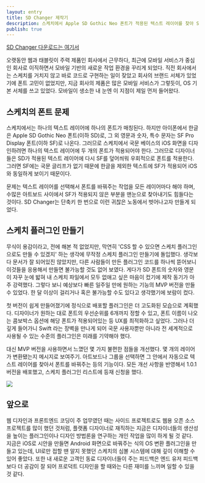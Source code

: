 ```yaml
---
layout: entry
title: SD Changer 제작기
description: 스케치에서 Apple SD Gothic Neo 폰트가 적용된 텍스트 레이어를 찾아 SF Pro Display 로 바꿔주는 스케치 플러그인을 만들었다.
publish: true
---
```


[SD Changer 다운로드는 여기서](https://github.com/yeun/sd-changer)

오랫동안 웹과 태블릿이 주력 제품인 회사에서 근무하다, 최근에 모바일 서비스가 중심인 회사로 이직하면서 모바일 기반의 새로운 작업 환경을 꾸리게 되었다. 직전 회사에서는 스케치를 거치지 않고 바로 코드로 구현하는 일이 잦았고 회사의 브랜드 서체가 있었기에 폰트 고민이 없었지만, 지금 회사의 제품은 많은 모바일 서비스가 그렇듯이, OS 기본 서체를 쓰고 있었다. 모바일이 생소한 내 눈엔 이 지점이 제일 먼저 들어왔다.

## 스케치의 폰트 문제

스케치에서는 하나의 텍스트 레이어에 하나의 폰트가 매칭된다. 하지만 아이폰에서 한글은 Apple SD Gothic Neo 폰트(이하 SD)로, 그 외 영문과 숫자, 특수 문자는 SF Pro Display 폰트(이하 SF)로 나온다. 그러므로 스케치에서 국문 베이스의 iOS 화면을 디자인하려면 하나의 텍스트 레이어에 두 개의 폰트가 적용되어야 한다. 그러므로 디자이너들은 SD가 적용된 텍스트 레이어에 다시 SF를 덮어씌워 우회적으로 폰트를 적용한다. 그러면 SF에는 국문 글리프가 없기 때문에 한글을 제외한 텍스트에 SF가 적용되어 iOS와 동일하게 보이기 때문이다.

문제는 텍스트 레이어를 선택해서 폰트를 바꿔주는 작업을 모든 레이어마다 해야 하며, 수많은 아트보드 사이에서 SF가 적용되지 않은 부분을 맨눈으로 찾아내기도 힘들다는 것이다. SD Changer는 단축키 한 번으로 이런 귀찮은 노동에서 벗어나고자 만들게 되었다.

## 스케치 플러그인 만들기

무식이 용감이라고, 전에 해본 적 없었지만, 막연히 'CSS 할 수 있으면 스케치 플러그인으로도 만들 수 있겠지' 하는 생각에 무작정 스케치 플러그인 만들기에 돌입했다. 생각보다 문서가 잘 되어있진 않았지만, 다른 사람들이 만든 플러그인 코드를 하나씩 뜯어보니 이것들을 응용해서 만들면 불가능할 것도 없어 보였다. 게다가 SD 폰트의 숫자와 영문이 자꾸 눈에 밟혀 내 스케치 파일에서 모두 없애고 싶은 마음이 컸기에 제작 동기가 아주 강력했다. 그렇다 보니 예상보다 빠른 일주일 만에 원하는 기능의 MVP 버전을 만들 수 있었다. 한 달 이상이 걸리거나 혹은 불가능할 수도 있다고 생각했기에 보람이 컸다.

첫 버전이 쉽게 만들어졌기에 정식으로 배포할 플러그인은 더 고도화된 모습으로 계획했다. 디자이너가 원하는 대로 폰트의 우선순위를 6개까지 정할 수 있고, 폰트 이름이 나오는 콤보박스 옵션에 해당 폰트가 적용되어있는 등 UX를 최적화하고 싶었다. 그러나 더 깊게 들어가니 Swift 라는 장벽을 만나게 되어 국문 사용자뿐만 아니라 전 세계적으로 사용될 수 있는 수준의 플러그인은 미래를 기약해야 했다. 

대신 MVP 버전을 사용하면서 느꼈던 몇 가지 불편한 점들을 개선했다. 몇 개의 레이어가 변환됐는지 메시지로 보여주기. 아트보드나 그룹을 선택하면 그 안에서 자동으로 텍스트 레이어를 찾아서 폰트를 바꿔주는 등의 기능이다. 모든 개선 사항을 반영해서 1.0.1 버전을 배포했고, 스케치 플러그인 리스트에 등재 신청을 했다.

<img src="https://raw.githubusercontent.com/yeun/sd-changer/master/sd-preview.gif">


## 앞으로

웹 디자인과 프론트엔드 코딩이 주 업무였던 때는 사이드 프로젝트로도 웹용 오픈 소스 프로젝트를 많이 했던 것처럼, 플랫폼 디자이너로 재직하는 지금은 디자이너들의 생산성을 높이는 플러그인이나 디자인 방법론을 연구하는 개인 작업을 많이 하게 될 것 같다. 지금은 iOS로 시안을 만들면 Android 화면으로 바꿔주는 식의 OS 변환 플러그인을 만들고 있는데, UI로만 접할 땐 알지 못했던 스케치의 심볼 시스템에 대해 깊이 이해할 수 있어 좋았다. 또한 내 새로운 고객인 동료 디자이너들이 주는 피드백은 엔드 유저 피드백보다 더 공감이 잘 되어 프로덕트 디자인을 할 때와는 다른 재미를 느끼며 일할 수 있을 것 같다.